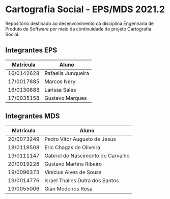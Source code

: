 # Cartografia Social - EPS/MDS 2021.2

Repositório destinado ao desenvolvimento da disciplina Engenharia de Produto de Software por meio da continuidade do projeto Cartografia Social.

## Integrantes EPS
| Matrícula | Aluno |
| -- | -- |
| 16/0142628 | Rafaella Junqueira |
| 17/0017885 | Marcos Nery |
| 16/0130883 | Larissa Sales |
| 17/0035158 | Gustavo Marques |

## Integrantes MDS
| Matrícula | Aluno |
| -- | -- |
| 20/0073249 |	Pedro Vitor Augusto de Jesus |
| 18/0119508 | Eric Chagas de Oliveira |
| 13/0111147 | Gabriel do Nascimento de Carvalho |
| 20/0019228 |	Gustavo Martins Ribeiro |
| 19/0096373 |	Vinícius Alves de Sousa |
| 19/0014776 |	Israel Thalles Dutra dos Santos |
| 19/0055006 |	Gian Medeiros Rosa |
